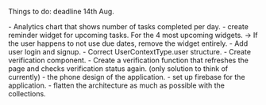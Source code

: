 Things to do: deadline 14th Aug.

<WidgetIdeas>
- Analytics chart that shows number of tasks completed per day.
- create reminder widget for upcoming tasks. For the 4 most upcoming widgets.
  -> If the user happens to not use due dates, remove the widget entirely.
</WidgetIdeas>

<CurrentPlan>
- Add user login and signup.
- Correct UserContextType.user structure.
- Create verification component.
- Create a verification function that refreshes the
  page and checks verification status again. (only solution to think of currently)
</CurrentPlan>

<AppWideIdeas>
- the phone design of the application.
- set up firebase for the application.
- flatten the architecture as much as possible with the collections.
</AppWideIdeas>
